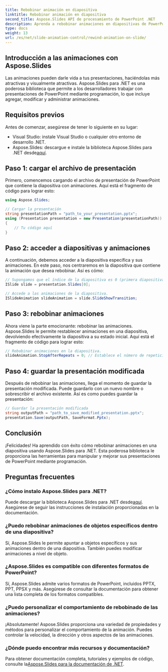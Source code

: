 ```yaml
---
title: Rebobinar animación en diapositiva
linktitle: Rebobinar animación en diapositiva
second_title: Aspose.Slides API de procesamiento de PowerPoint .NET
description: Aprenda a rebobinar animaciones en diapositivas de PowerPoint usando Aspose.Slides para .NET. Siga esta guía paso a paso con ejemplos completos de código fuente para mejorar sus presentaciones de forma dinámica.
type: docs
weight: 13
url: /es/net/slide-animation-control/rewind-animation-on-slide/
---
```


## Introducción a las animaciones con Aspose.Slides

Las animaciones pueden darle vida a tus presentaciones, haciéndolas más atractivas y visualmente atractivas. Aspose.Slides para .NET es una poderosa biblioteca que permite a los desarrolladores trabajar con presentaciones de PowerPoint mediante programación, lo que incluye agregar, modificar y administrar animaciones.

## Requisitos previos

Antes de comenzar, asegúrese de tener lo siguiente en su lugar:

- Visual Studio: instale Visual Studio o cualquier otro entorno de desarrollo .NET.
-  Aspose.Slides: descargue e instale la biblioteca Aspose.Slides para .NET desde[aquí](https://releases.aspose.com/slides/net/).

## Paso 1: cargar el archivo de presentación

Primero, comencemos cargando el archivo de presentación de PowerPoint que contiene la diapositiva con animaciones. Aquí está el fragmento de código para lograr esto:

```csharp
using Aspose.Slides;

// Cargar la presentación
string presentationPath = "path_to_your_presentation.pptx";
using (Presentation presentation = new Presentation(presentationPath))
{
    // Tu código aquí
}
```

## Paso 2: acceder a diapositivas y animaciones

A continuación, debemos acceder a la diapositiva específica y sus animaciones. En este paso, nos centraremos en la diapositiva que contiene la animación que desea rebobinar. Así es cómo:

```csharp
// Supongamos que el índice de la diapositiva es 0 (primera diapositiva)
ISlide slide = presentation.Slides[0];

// Accede a las animaciones de la diapositiva.
ISlideAnimation slideAnimation = slide.SlideShowTransition;
```

## Paso 3: rebobinar animaciones

Ahora viene la parte emocionante: rebobinar las animaciones. Aspose.Slides le permite restablecer animaciones en una diapositiva, devolviendo efectivamente la diapositiva a su estado inicial. Aquí está el fragmento de código para lograr esto:

```csharp
// Rebobinar animaciones en la diapositiva.
slideAnimation.StopAfterRepeats = 0; // Establece el número de repeticiones en 0
```

## Paso 4: guardar la presentación modificada

Después de rebobinar las animaciones, llega el momento de guardar la presentación modificada. Puede guardarlo con un nuevo nombre o sobrescribir el archivo existente. Así es como puedes guardar la presentación:

```csharp
// Guardar la presentación modificada
string outputPath = "path_to_save_modified_presentation.pptx";
presentation.Save(outputPath, SaveFormat.Pptx);
```

## Conclusión

¡Felicidades! Ha aprendido con éxito cómo rebobinar animaciones en una diapositiva usando Aspose.Slides para .NET. Esta poderosa biblioteca le proporciona las herramientas para manipular y mejorar sus presentaciones de PowerPoint mediante programación.

## Preguntas frecuentes

### ¿Cómo instalo Aspose.Slides para .NET?

 Puede descargar la biblioteca Aspose.Slides para .NET desde[aquí](https://releases.aspose.com/slides/net/). Asegúrese de seguir las instrucciones de instalación proporcionadas en la documentación.

### ¿Puedo rebobinar animaciones de objetos específicos dentro de una diapositiva?

Sí, Aspose.Slides le permite apuntar a objetos específicos y sus animaciones dentro de una diapositiva. También puedes modificar animaciones a nivel de objeto.

### ¿Aspose.Slides es compatible con diferentes formatos de PowerPoint?

Sí, Aspose.Slides admite varios formatos de PowerPoint, incluidos PPTX, PPT, PPSX y más. Asegúrese de consultar la documentación para obtener una lista completa de los formatos compatibles.

### ¿Puedo personalizar el comportamiento de rebobinado de las animaciones?

¡Absolutamente! Aspose.Slides proporciona una variedad de propiedades y métodos para personalizar el comportamiento de la animación. Puedes controlar la velocidad, la dirección y otros aspectos de las animaciones.

### ¿Dónde puedo encontrar más recursos y documentación?

 Para obtener documentación completa, tutoriales y ejemplos de código, consulte la[Aspose.Slides para la documentación de .NET](https://reference.aspose.com/slides/net/).